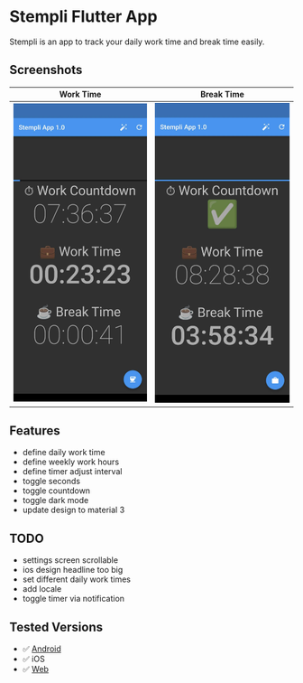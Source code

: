 # Stempli Flutter App

Stempli is an app to track your daily work time and break time easily.

## Screenshots

Work Time | Break Time
:-:|:-:
![Screenshot](screenshots/Screenshot1.jpg) | ![Screenshot](screenshots/Screenshot2.jpg)


## Features

- define daily work time 
- define weekly work hours
- define timer adjust interval
- toggle seconds
- toggle countdown
- toggle dark mode
- update design to material 3

## TODO

- settings screen scrollable
- ios design headline too big
- set different daily work times
- add locale
- toggle timer via notification

## Tested Versions

- ✅ [Android](https://github.com/mirkoole/Stempli-Flutter-App/releases/download/v1.2.2/app-release.apk)
- ✅ iOS
- ✅ [Web](https://mirkoole.github.io/Stempli-Flutter-App/)

